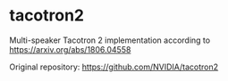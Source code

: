 # tacotron2

Multi-speaker Tacotron 2 implementation according to https://arxiv.org/abs/1806.04558

Original repository: https://github.com/NVIDIA/tacotron2 
